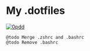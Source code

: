 # My .dotfiles

[![0pdd](http://www.0pdd.com/svg?name=pchmielowski/dotfiles)](http://www.0pdd.com/p?name=pchmielowski/dotfiles)

    @todo Merge .zshrc and .bashrc
    @todo Remove .bashrc

